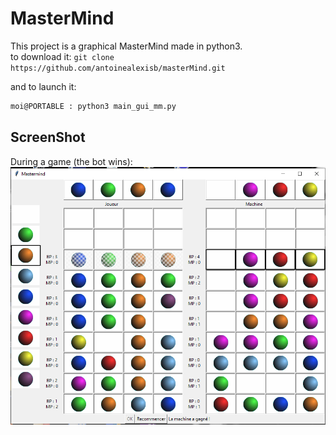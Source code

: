 # MasterMind

This project is a graphical MasterMind made in python3.  
to download it:
  `git clone https://github.com/antoinealexisb/masterMind.git`

and to launch it:
```bash
moi@PORTABLE : python3 main_gui_mm.py

```

## ScreenShot

During a game (the bot wins): ![looseUser](img/presentation.PNG)

